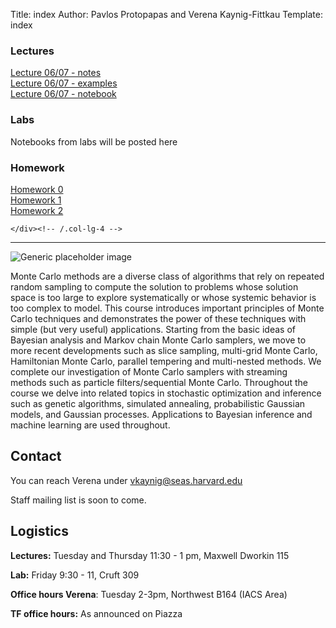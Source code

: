 Title: index
Author: Pavlos Protopapas and Verena Kaynig-Fittkau
Template: index


<div class="row">
    <div class="col-lg-4">
    <h3>Lectures</h3>
	<a href="https://github.com/AM207/2015/blob/master/Lectures/Lecture06_07_Bayesian_Formalism_Part_2_and_MCMC_Notes.pdf?raw=true"> Lecture 06/07 - notes </a>
	<br>
	<a href="http://nbviewer.ipython.org/github/AM207/2015/blob/master/Lectures/Lecture06_07_Bayesian_Formalism_Part_2_and_MCMC_Slides.ipynb"> Lecture 06/07 - examples </a>
	<br>
	<a href="http://nbviewer.ipython.org/github/AM207/2015/blob/master/Lectures/Lecture06_07_Bayesian_Formalism_Part_2_and_MCMC.ipynb"> Lecture 06/07 - notebook </a>
	</div><!-- /.col-lg-4 -->
    <div class="col-lg-4">
      <h3>Labs</h3>
      <p class="text-info">Notebooks from labs will be posted here</p>
    </div><!-- /.col-lg-4 -->
    <div class="col-lg-4">
      <h3>Homework</h3>
      <a href="http://nbviewer.ipython.org/github/AM207/2015/blob/master/Homework/HW0.ipynb"> Homework 0 </a>
	  <br>
      <a href="http://nbviewer.ipython.org/github/AM207/2015/blob/master/Homework/HW1.ipynb"> Homework 1 </a>
	  <br>
      <a href="http://nbviewer.ipython.org/github/AM207/2015/blob/master/Homework/HW2.ipynb"> Homework 2 </a>

    </div><!-- /.col-lg-4 -->
</div>
<hr/>
<div class="row">
    <div class="col-lg-4">
      <img class="img-responsive" src="images/mcmc-3d.gif" alt="Generic placeholder image">
    </div>
    <div class="col-lg-8">
     <p> Monte Carlo methods are a diverse class of algorithms that rely on repeated random sampling to compute the solution to problems whose solution space is too large to explore systematically or whose systemic behavior is too complex to model. This course introduces important principles of Monte Carlo techniques and demonstrates the power of these techniques with simple (but very useful) applications. Starting from the basic ideas of Bayesian analysis and Markov chain Monte Carlo samplers, we move to more recent developments such as slice sampling, multi-grid Monte Carlo, Hamiltonian Monte Carlo, parallel tempering and multi-nested methods. We complete our investigation of Monte Carlo samplers with streaming methods such as particle filters/sequential Monte Carlo. Throughout the course we delve into related topics in stochastic optimization and inference such as genetic algorithms, simulated annealing, probabilistic Gaussian models, and Gaussian processes. Applications to Bayesian inference and machine learning are used throughout.</p>
    </div>
</div>

## Contact
You can reach Verena under vkaynig@seas.harvard.edu

Staff mailing list is soon to come. 

## Logistics

**Lectures:** Tuesday and Thursday 11:30 - 1 pm, Maxwell Dworkin 115

**Lab:** Friday 9:30 - 11, Cruft 309

**Office hours Verena**: Tuesday 2-3pm, Northwest B164 (IACS Area)

**TF office hours:** As announced on Piazza

